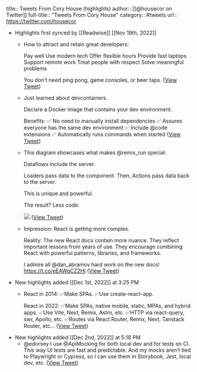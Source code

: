 title:: Tweets From Cory House (highlights)
author:: [[@housecor on Twitter]]
full-title:: "Tweets From Cory House"
category:: #tweets
url:: https://twitter.com/housecor

- Highlights first synced by [[Readwise]] [[Nov 19th, 2022]]
	- How to attract and retain great developers:
	  
	  Pay well
	  Use modern tech
	  Offer flexible hours
	  Provide fast laptops
	  Support remote work
	  Treat people with respect
	  Solve meaningful problems
	  
	  You don't need ping pong, game consoles, or beer taps. ([View Tweet](https://twitter.com/housecor/status/1387025347691130881))
	- Just learned about devcontainers.
	  
	  Declare a Docker image that contains your dev environment. 
	  
	  Benefits:
	  ✅ No need to manually install dependencies
	  ✅ Assures everyone has the same dev environment
	  ✅ Include @code extensions
	  ✅ Automatically runs commands when started ([View Tweet](https://twitter.com/housecor/status/1483086303348637701))
	- This diagram showcases what makes @remix_run special: 
	  
	  Dataflows include the server. 
	  
	  Loaders pass data to the component. Then, Actions pass data back to the server. 
	  
	  This is unique and powerful. 
	  
	  The result? Less code. 
	  
	  ![](https://pbs.twimg.com/media/FWTiKsgXkAQnS-y.jpg) ([View Tweet](https://twitter.com/housecor/status/1541605649875980289))
	- Impression: React is getting more complex.
	  
	  Reality: The new React docs contain more nuance. They reflect important lessons from years of use. They encourage combining React with powerful patterns, libraries, and frameworks. 
	  
	  I admire all @dan_abramov hard work on the new docs! https://t.co/eEAWqCZ2HI ([View Tweet](https://twitter.com/housecor/status/1532849344935866370))
- New highlights added [[Dec 1st, 2022]] at 3:25 PM
	- React in 2014: 
	  ✅Make SPAs. 
	  ✅Use create-react-app.
	  
	  React in 2022: 
	  ✅Make SPAs, native mobile, static, MPAs, and hybrid apps. 
	  ✅Use Vite, Next, Remix, Astro, etc. 
	  ✅HTTP via react-query, swr, Apollo, etc. 
	  ✅Routes via React Router, Remix, Next, Tanstack Router, etc... ([View Tweet](https://twitter.com/housecor/status/1586704800988684288))
- New highlights added [[Dec 2nd, 2022]] at 5:18 PM
	- @edorsey I use @ApiMocking for both local dev and for tests on CI. This way UI tests are fast and predictable. And my mocks aren’t tied to Playwright or Cypress, so I can use them in Storybook, Jest, local dev, etc. ([View Tweet](https://twitter.com/housecor/status/1597966392741236738))